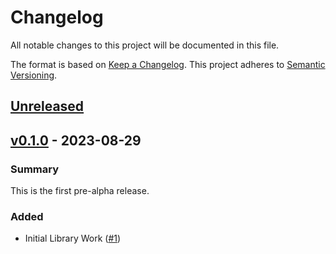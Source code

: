 # Changelog

All notable changes to this project will be documented in this file.

The format is based on [Keep a Changelog](https://keepachangelog.com/en/1.0.0/). This project adheres to [Semantic Versioning](https://semver.org/spec/v2.0.0.html).

## [Unreleased]()

## [v0.1.0](https://github.com/nasa/modisconverter/releases/tag/v0.1.0) - 2023-08-29

### Summary

This is the first pre-alpha release.

### Added

* Initial Library Work ([#1](https://github.com/nasa/modisconverter/pull/1))
